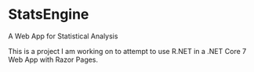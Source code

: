 # StatsEngine
A Web App for Statistical Analysis

This is a project I am working on to attempt to use R.NET in a .NET Core 7 Web App with Razor Pages.
